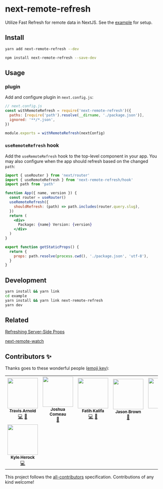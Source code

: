 # next-remote-refresh

Utilize Fast Refresh for remote data in NextJS. See the [example](/example) for setup.

## Install

```bash
yarn add next-remote-refresh --dev
```

```bash
npm install next-remote-refresh --save-dev
```

## Usage

### plugin

Add and configure plugin in `next.config.js`:

```js
// next.config.js
const withRemoteRefresh = require('next-remote-refresh')({
  paths: [require('path').resolve(__dirname, './package.json')],
  ignored: '**/*.json',
})

module.exports = withRemoteRefresh(nextConfig)
```

### `useRemoteRefresh` hook

Add the `useRemoteRefresh` hook to the top-level component in your app. You may also configure when the app should refresh based on the changed `path`:

```jsx
import { useRouter } from 'next/router'
import { useRemoteRefresh } from 'next-remote-refresh/hook'
import path from 'path'

function App({ name, version }) {
  const router = useRouter()
  useRemoteRefresh({
    shouldRefresh: (path) => path.includes(router.query.slug),
  })
  return (
    <div>
      Package: {name} Version: {version}
    </div>
  )
}

export function getStaticProps() {
  return {
    props: path.resolve(process.cwd(), './package.json', 'utf-8'),
  }
}
```

## Development

```bash
yarn install && yarn link
cd example
yarn install && yarn link next-remote-refresh
yarn dev
```

## Related

[Refreshing Server-Side Props](https://www.joshwcomeau.com/nextjs/refreshing-server-side-props/)

[next-remote-watch](https://github.com/hashicorp/next-remote-watch)

## Contributors ✨

Thanks goes to these wonderful people ([emoji key](https://allcontributors.org/docs/en/emoji-key)):

<!-- ALL-CONTRIBUTORS-LIST:START - Do not remove or modify this section -->
<!-- prettier-ignore-start -->
<!-- markdownlint-disable -->
<table>
  <tr>
    <td align="center"><a href="https://github.com/souporserious"><img src="https://avatars.githubusercontent.com/u/2762082?v=4?s=100" width="100px;" alt=""/><br /><sub><b>Travis Arnold</b></sub></a><br /><a href="https://github.com/souporserious/next-remote-refresh/commits?author=souporserious" title="Code">💻</a> <a href="https://github.com/souporserious/next-remote-refresh/commits?author=souporserious" title="Documentation">📖</a></td>
    <td align="center"><a href="https://github.com/joshwcomeau"><img src="https://avatars.githubusercontent.com/u/6692932?v=4?s=100" width="100px;" alt=""/><br /><sub><b>Joshua Comeau</b></sub></a><br /><a href="#ideas-joshwcomeau" title="Ideas, Planning, & Feedback">🤔</a></td>
    <td align="center"><a href="https://fatihkalifa.com"><img src="https://avatars.githubusercontent.com/u/1614415?v=4?s=100" width="100px;" alt=""/><br /><sub><b>Fatih Kalifa</b></sub></a><br /><a href="https://github.com/souporserious/next-remote-refresh/commits?author=pveyes" title="Code">💻</a> <a href="https://github.com/souporserious/next-remote-refresh/commits?author=pveyes" title="Documentation">📖</a></td>
    <td align="center"><a href="https://codedaily.io"><img src="https://avatars.githubusercontent.com/u/1714673?v=4?s=100" width="100px;" alt=""/><br /><sub><b>Jason Brown</b></sub></a><br /><a href="https://github.com/souporserious/next-remote-refresh/commits?author=browniefed" title="Documentation">📖</a></td>
    <td align="center"><a href="https://paco.sh"><img src="https://avatars.githubusercontent.com/u/34928425?v=4?s=100" width="100px;" alt=""/><br /><sub><b>Paco</b></sub></a><br /><a href="https://github.com/souporserious/next-remote-refresh/commits?author=pacocoursey" title="Code">💻</a></td>
    <td align="center"><a href="https://arnavgosain.com"><img src="https://avatars.githubusercontent.com/u/12715704?v=4?s=100" width="100px;" alt=""/><br /><sub><b>Arnav Gosain</b></sub></a><br /><a href="https://github.com/souporserious/next-remote-refresh/commits?author=arn4v" title="Code">💻</a></td>
    <td align="center"><a href="https://timdav.is/"><img src="https://avatars.githubusercontent.com/u/7432943?v=4?s=100" width="100px;" alt=""/><br /><sub><b>Tim Davis</b></sub></a><br /><a href="https://github.com/souporserious/next-remote-refresh/commits?author=thebearingedge" title="Code">💻</a></td>
  </tr>
  <tr>
    <td align="center"><a href="https://github.com/kherock"><img src="https://avatars.githubusercontent.com/u/4993980?v=4?s=100" width="100px;" alt=""/><br /><sub><b>Kyle Herock</b></sub></a><br /><a href="https://github.com/souporserious/next-remote-refresh/commits?author=kherock" title="Code">💻</a></td>
  </tr>
</table>

<!-- markdownlint-restore -->
<!-- prettier-ignore-end -->

<!-- ALL-CONTRIBUTORS-LIST:END -->

This project follows the [all-contributors](https://github.com/all-contributors/all-contributors) specification. Contributions of any kind welcome!
